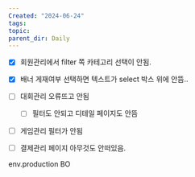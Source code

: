 ```yaml
---
Created: "2024-06-24"
tags: 
topic: 
parent_dir: Daily
---
```

- [x] 회원관리에서 filter 쪽 카테고리 선택이 안됨.    
- [x] 배너 게재여부 선택하면 텍스트가 select 박스 위에 안뜸..  
- [ ] 대회관리 오류뜨고 안됨  
	- [ ] 필터도 안되고 디테일 페이지도 안뜸
- [ ] 게임관리 필터가 안됨
- [ ] 결제관리 페이지 아무것도 안떠있음.
      
      
      
env.production BO 
